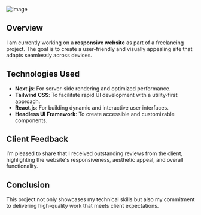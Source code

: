 ![image](https://github.com/user-attachments/assets/911191b6-56d3-44cd-becd-84382aea0907)
 
## Overview
I am currently working on a **responsive website** as part of a freelancing project. The goal is to create a user-friendly and visually appealing site that adapts seamlessly across devices.

## Technologies Used
- **Next.js**: For server-side rendering and optimized performance.
- **Tailwind CSS**: To facilitate rapid UI development with a utility-first approach.
- **React.js**: For building dynamic and interactive user interfaces.
- **Headless UI Framework**: To create accessible and customizable components.

## Client Feedback
I’m pleased to share that I received outstanding reviews from the client, highlighting the website's responsiveness, aesthetic appeal, and overall functionality.

## Conclusion
This project not only showcases my technical skills but also my commitment to delivering high-quality work that meets client expectations.
